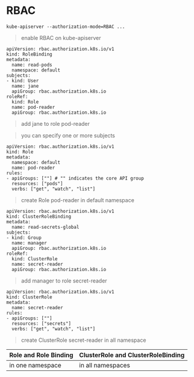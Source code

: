 # RBAC
	kube-apiserver --authorization-mode=RBAC ...
> enable RBAC on kube-apiserver

	apiVersion: rbac.authorization.k8s.io/v1
	kind: RoleBinding
	metadata:
  	  name: read-pods
  	  namespace: default
	subjects:
	- kind: User
      name: jane 
      apiGroup: rbac.authorization.k8s.io
	roleRef:
  	  kind: Role 
  	  name: pod-reader
  	  apiGroup: rbac.authorization.k8s.io
>  add jane to role pod-reader

> you can specify one or more subjects 

	apiVersion: rbac.authorization.k8s.io/v1
	kind: Role
	metadata:
  	  namespace: default
      name: pod-reader
    rules:
    - apiGroups: [""] # "" indicates the core API group
      resources: ["pods"]
      verbs: ["get", "watch", "list"]
> create Role pod-reader in default namespace

	apiVersion: rbac.authorization.k8s.io/v1
	kind: ClusterRoleBinding
	metadata:	
  	  name: read-secrets-global
	subjects:
    - kind: Group
  	  name: manager 
      apiGroup: rbac.authorization.k8s.io
    roleRef:
      kind: ClusterRole
      name: secret-reader
      apiGroup: rbac.authorization.k8s.io
> add manager to role secret-reader



	apiVersion: rbac.authorization.k8s.io/v1
	kind: ClusterRole
	metadata:
  	  name: secret-reader
	rules:
	- apiGroups: [""]
      resources: ["secrets"]
      verbs: ["get", "watch", "list"]
> create ClusterRole secret-reader in all namespace

Role and Role Binding | ClusterRole and ClusterRoleBinding
  ---|---
in one namespace |   in all namespaces
